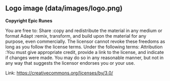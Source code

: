 ## Logo image (data/images/logo.png)

**Copyright Epic Runes**

You are free to: Share :copy and redistribute the material in any medium or format Adapt :remix, transform, and build upon the material for any purpose, even commercially. The licensor cannot revoke these freedoms as long as you follow the license terms. Under the following terms: Attribution :You must give appropriate credit, provide a link to the license, and indicate if changes were made. You may do so in any reasonable manner, but not in any way that suggests the licensor endorses you or your use.

Link: https://creativecommons.org/licenses/by/3.0/
